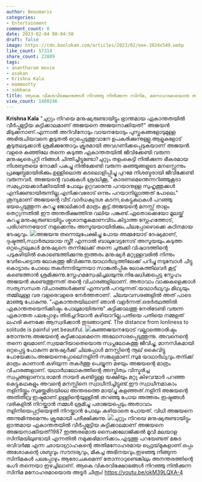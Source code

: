 ```yaml
---
author: Beaumaris
categories:
- Entertainment
comment_count: 0
date: 2023-02-04 08:04:58
draft: false
image: https://cdn.boolokam.com/articles/2023/02/eee-1024x549.webp
like_count: 57314
share_count: 22889
tags:
- anantharam movie
- asokan
- Krishna Kala
- mammootty
- sobhana
title: ആകെ വികരവിക്ഷോഭങ്ങൾ നിറഞ്ഞു നിൽക്കുന്ന സിനിമ, മനോഹരമായൊരു അടൂർ ചിത്രം !
view_count: 1408246
---
```


**Krishna Kala** "ചുറ്റും നിറയെ മനുഷ്യരുണ്ടായിട്ടും ഭ്രാന്തമായ ഏകാന്തതയിൽ വീർപ്പുമുട്ടിയ കുട്ടിക്കാലമാണ് അജയനെ അജയനാക്കിയത്!" അജയൻ മിടുക്കനാണ്.എന്നാൽ അറിവിനോടും വായനയോടും പുസ്തകങ്ങളോടുമുള്ള അഭിരുചിയവനെ കൂടുതൽ ഒറ്റപ്പെടുത്തുവാനേ ഉപകരിക്കുന്നുള്ളൂ.ആളുകളോട് കൂടുതലടുക്കാൻ ശ്രമിക്കുന്തോറും ക്രൂരമായി അവഗണിക്കപ്പെടുകയാണ് അജയൻ. വളരെ കുഞ്ഞിലേ തന്നെ കടുത്ത ഏകാന്തതയിൽ ജീവിക്കേണ്ടി വരുന്ന മനുഷ്യരെപ്പറ്റി നിങ്ങൾ ചിന്തിച്ചിട്ടുണ്ടോ?ചുറ്റും തളംകെട്ടി നിൽക്കുന്ന ഭീകരമായ നിശബ്ദതയെ നോക്കി പകച്ചു നിൽക്കേണ്ടി വരുന്ന കുഞ്ഞുങ്ങളുടെ മനസ്സെന്നും പ്രക്ഷുബ്ധമായിരിക്കും.ഉള്ളിലൊരു കടലൊളിപ്പിച്ചു പുറമേ നിശബ്ദരായി ജീവിക്കേണ്ടി വരുന്നവർ. അജയന്റെ വാക്കുകൾ ശ്രദ്ധിക്കൂ, "കാരണമെന്തെന്നറിഞ്ഞുകൂടാ സമപ്രായക്കാർക്കിടയിൽ പോലും ഉറ്റവരെന്നു പറയാനുള്ള സുഹൃത്തുക്കൾ എനിക്കുണ്ടായിരുന്നില്ല.എനിക്കവരോട് ഒന്നും പറയാനില്ലാത്തത് പോലെ." ശൂന്യമാണ് അജയന്റെ വീട്.വാർധക്യദശ കടന്ന,കെട്ടുകഥകൾ പറഞ്ഞു ഭയപ്പെടുത്തുന്ന കുറച്ചു ജോലിക്കാർ മാത്രം കൂട്ട്.അജയന്റെ മനസ്സ് താളം തെറ്റുന്നതിൽ ഈ അന്തരീക്ഷത്തിനു വലിയ പങ്കുണ്ട്.ഏതൊക്കെയോ മൂലയ്ക്ക് കുറച്ചു മനുഷ്യരുണ്ടായിട്ടും ശ്മശാനമൂകമാണവിടം.കിട്ടാത്ത സ്നേഹത്തോട്, പരിഗണനയോട് നമുക്കെന്നും അസൂയയായിരിക്കും.ചിലപ്പോഴൊക്കെ കഠിനമായ ദേഷ്യവും. ![](https://cdn.boolokam.com/articles/2023/02/eee-1024x549.webp)അജയനു തന്നെയുപേക്ഷിച്ചു പോയ അമ്മയോട് ദേഷ്യമാണ്, ദുഷ്ടത്തി,സ്വാർത്ഥയായ സ്ത്രീ! എന്നാൽ ബാലുവേട്ടനോട് അസൂയയും.കടുത്ത ഒറ്റപ്പെടലുകൾ മനുഷ്യനെ തന്നിലേക്ക് തന്നെ ചുരുക്കി വിഷാദത്തിന്റെ പടുകുഴിയിൽ കൊണ്ടെത്തിക്കുന്നു.ഇത്തരം മനുഷ്യർ മറ്റുള്ളവരിൽ നിന്നും വേർപെട്ടൊരു ലോകത്തു ജീവിക്കുന്നു.യാഥാർഥ്യത്തിലേക്ക് പറിച്ചു നടുമ്പോൾ ചീട്ടു കൊട്ടാരം പോലെ തകർന്നടിയുന്നയാ സാങ്കൽപ്പിക ലോകത്തിലവർ കൂട്ട് കണ്ടെത്താൻ ശ്രമിക്കുന്നു.സ്നേഹമന്വേഷിച്ചലയുന്നു.നിഷേധിക്കപ്പെട്ട സ്നേഹം അജയൻ കണ്ടെത്തുന്നത് തന്റെ വിചാരങ്ങളിലാണ്. അതാവാം വാക്കുകളെക്കാൾ സത്യസന്ധത വിചാരങ്ങൾക്കുണ്ട് എന്നവൻ പറയുന്നത്.യാഥാർഥ്യവും മിഥ്യയും തമ്മിലുള്ള വര വളരെവളരെ നേർത്തതാണ്. ചിലയവസരങ്ങളിൽ അത് പാടെ മാഞ്ഞു പോകുന്നു. "ഏകാന്തതയിലാണ് ഞാൻ വളർന്നത്.ഒരർത്ഥത്തിൽ ഏകാന്തതയെനിക്കിഷ്ടം പോലുമായിരുന്നു" കുട്ടിക്കാലത്തു നേരിടേണ്ടി വരുന്ന ഏകാന്തത പലപ്പോഴും തിരിച്ചറിയാൻ കഴിയാറില്ല.പതിയെ പതിയെ നമ്മളത് ലഹരി കണക്കേ ആസ്വദിക്കാൻ തുടങ്ങാറുണ്ട്. The distance from lonliness to solitude is painful yet beautiful. ![](https://cdn.boolokam.com/articles/2023/02/rrr-1-1024x576.jpg)കുഞ്ഞജയനയോട് വല്ലാത്തൊരിഷ്ടം തോന്നുന്നു.അജയന്റെ കുട്ടിക്കാലമെന്നെ അലോസരപ്പെടുത്തുന്നു. അവനെന്റെ തന്നെ മുഖമാണ്.സ്വയമറിയാതെയൊരു സ്വപ്നലോകത്തു ജീവിച്ചു, മാനസികമായി ഒറ്റപ്പെട്ടു പോകുന്ന മനുഷ്യർക്ക് ചിലപ്പോൾ മനസ്സിന്റെ നൂല് കൈവിട്ടു പോയേക്കാം.അജയനെപ്പോലെ!നളിനി സങ്കല്പമാണ്.സുമ യാഥാർഥ്യവും.തനിക്ക് മാത്രം കാണാൻ കഴിയുന്ന തകർത്തു പെയ്യുന്ന മഴയും അജയന്റെ മാത്രം വിചാരങ്ങളാണ്. യഥാർഥലോകത്തിന്റെ അസ്തിത്വം വിസ്മരിച്ച സ്വപ്നങ്ങളാണവ.രാമൻ നായർ കണ്ടിട്ടുള്ള യക്ഷിയും മറ്റു കിഴവന്മാർ പറഞ്ഞ കെട്ടുകഥകളും അവന്റെ മനസ്സിനെ സ്വാധീനിച്ചിട്ടുണ്ട്.ഈ സ്വാധീനമാകാം നളിനിയ്ക്കും സുമയ്ക്കുമിടയിലെ അന്തരത്തെ മായ്ച്ചു കളഞ്ഞത്.നളിനി അജയന്റെ അതിതീവ്ര ഇഷ്ടമാണ്.ഉള്ളിന്റെയുള്ളിൽ തറഞ്ഞു പോയ അത്തരം ഇഷ്ടങ്ങൾ വരികളിൽ നിറയ്ക്കാൻ നമ്മൾ ശ്രമിച്ചു പരാജയപ്പെടും.അതാവാം നളിനിയെപ്പറ്റിയെഴുതി നിറയ്ക്കാൻ പോലും കഴിയാതെ പോയത്. വിധി അജയനെ അന്നുമിന്നുമെന്നും ക്രൂരമായി പരീക്ഷിക്കുന്നു. ![](https://cdn.boolokam.com/articles/2023/02/Es4SbUKUcAMYlra-1024x693.jpg)ചുറ്റും നിറയെ മനുഷ്യരുണ്ടായിട്ടും ഭ്രാന്തമായ ഏകാന്തതയിൽ വീർപ്പുമുട്ടിയ കുട്ടിക്കാലമാണ് അജയനെ അജയനാക്കിയത്!1987 ഇത്തരമൊരു സൈക്കലോജിക്കൽ മൂവി മലയാള സിനിമയിലുണ്ടായി എന്നതിൽ നമുക്കഭിമാനിക്കാം.എടുത്തു പറയേണ്ടത് മങ്കട രവിവർമ്മ എന്ന ഛായാഗ്രാഹകന്റെ അതിമനോഹരമായ ഫ്രെയ്‌മുകളാണ്.ഒപ്പം അശോകന്റെ ശബ്ദവും സൗന്ദര്യവും, മികച്ച അഭിനയവും.ഇഴഞ്ഞു നീങ്ങുന്ന സിനിമകൾ പലപ്പോഴും ആരോചകമെന്ന് തോന്നാറുണ്ടെങ്കിലും അനന്തരത്തിന്റെ ഭംഗി തന്നെയാ ഇഴച്ചിലാണ്. ആകെ വികരവിക്ഷോഭങ്ങൾ നിറഞ്ഞു നിൽക്കുന്ന സിനിമ മനോഹരമായൊരു അടൂർ ചിത്രം! https://youtu.be/okM39LQXA-4